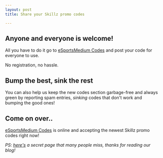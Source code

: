 ```yaml
---
layout: post
title: Share your Skillz promo codes

---
```


## Anyone and everyone is welcome!

All you have to do it go to [eSportsMedium Codes](https://codes.esportsmedium.com) and post your code for everyone to use.

No registration, no hassle.

## Bump the best, sink the rest

You can also help us keep the new codes section garbage-free and always green by reporting spam entries, *sinking* codes that don't work and bumping the good ones!

## Come on over..

[eSportsMedium Codes](https://codes.esportsmedium.com) is online and accepting the newest Skillz promo codes right now!


*PS: [here's](https://codes.esportsmedium.com/tips.html/) a secret page that many people miss, thanks for reading our blog!*
